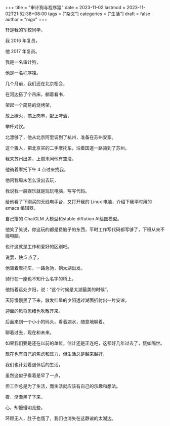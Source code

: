 +++
title = "审计狗与程序猿"
date = 2023-11-02
lastmod = 2023-11-02T21:52:38+08:00
tags = ["杂文"]
categories = ["生活"]
draft = false
author = "nigo"
+++

轩是我的军校同学，

我 2016 年复员，

他 2017 年复员。

我是一名审计狗，

他是一名程序猿。

几个月前，我们还在北京相会，

在河边搭了个吊床，躺着看书，

架起一个简易的烧烤架，

放上碳火，搞上肉串，配上啤酒，

举杯对饮。

北漂够了，他从北京阿里调到了杭州，准备在苏州安家。

这个狠人，把北京买的二手摩托车，沿着国道一路骑到了苏州。

我来苏州出差，上周末问他有空没，

他骑着摩托下午 4 点过来找我，

他问我周末怎么没出去玩，

我说我一般娱乐就是玩玩电脑，写写代码。

给他看了下刚买的无线电手台，又打开我的 Linux 电脑，介绍下我平时用的 emacs 编辑器，

自己搭的 ChatGLM 大模型和stable diffution AI绘图模型。

他笑了笑说，你这玩的都是费脑子的东西，平时工作写代码都写够了，下班从来不碰电脑。

也许这就是工作和爱好的区别吧。

说罢，快 5 点了，

他骑着摩托车，一路急驰，朝太湖出发。

骑行在一座也不知什么名字的桥上，

他指着远处夕阳，说：“这个时候是太湖最美的时候”。

天际慢慢黑了下来，散发红晕的夕阳透过湖面折射出一片安谧，

迎面的风将思绪也吹散开来。

后面来到一个小小的码头，看着湖水，随意地聊着。

聊着过去，现在和未来。

如果我们要是还在以前的单位，估计还是正连吧，这都好几年过去了，恍如隔世。

现在也有自己的焦虑和压力，但生活总是越来越好，

我们也计划着退休后的生活，

虽然这似乎看着是早了一点，

但工作总是为了生活，而生活就应该有自己的乐趣和想法。

夜，渐渐黑了下来，

心，却慢慢明亮些，

环顾无人，肚子也饿了，我们也消失在这静谧的太湖边。
